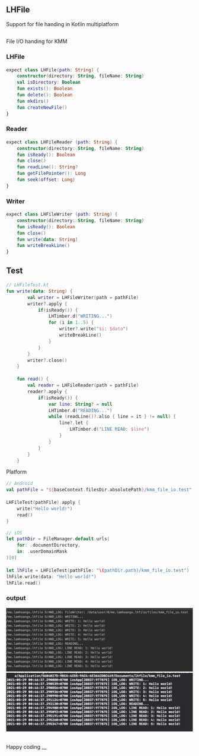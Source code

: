 ## LHFile
Support for file handing in Kotlin multiplatform
##
File I/O handing for KMM
### LHFile
```kotlin
expect class LHFile(path: String) {
    constructor(directory: String, fileName: String)
    val isDirectory: Boolean
    fun exists(): Boolean
    fun delete(): Boolean
    fun mkdirs()
    fun createNewFile()
}
```
### Reader
```kotlin
expect class LHFileReader (path: String) {
    constructor(directory: String, fileName: String)
    fun isReady(): Boolean
    fun close()
    fun readLine(): String?
    fun getFilePointer(): Long
    fun seek(offset: Long)
}
```
### Writer
```kotlin
expect class LHFileWriter (path: String) {
    constructor(directory: String, fileName: String)
    fun isReady(): Boolean
    fun close()
    fun write(data: String)
    fun writeBreakLine()
}
```
## Test
```kotlin
// LHFileTest.kt
fun write(data: String) {
        val writer = LHFileWriter(path = pathFile)
        writer?.apply {
            if(isReady()) {
                LHTimber.d("WRITING...")
                for (i in 1..5) {
                    writer?.write("$i: $data")
                    writeBreakLine()
                }
            }
        }
        writer?.close()
    }

    fun read() {
        val reader = LHFileReader(path = pathFile)
        reader?.apply {
            if(isReady()) {
                var line: String? = null
                LHTimber.d("READING...")
                while (readLine()?.also { line = it } != null) {
                    line?.let {
                        LHTimber.d("LINE READ: $line")
                    }
                }
            }
        }
    }
```
Platform
```kotlin
// Android
val pathFile = "${baseContext.filesDir.absolutePath}/kmm_file_io.test"

LHFileTest(pathFile).apply {
    write("Hello world!")
    read()
}
```
```swift
// iOS
let pathDir = FileManager.default.urls(
    for: .documentDirectory,
    in: .userDomainMask
)[0]

let lhFile = LHFileTest(pathFile: "\(pathDir.path)/kmm_file_io.test")
lhFile.write(data: "Hello world!")
lhFile.read()
```
### output
[<img src="screenshot/android.png" width="800"/>]()
<br>
[<img src="screenshot/ios.png" width="800"/>]()

##
Happy coding __